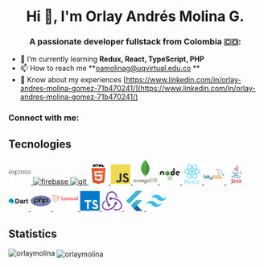 <h1 align="center">Hi 👋, I'm Orlay Andrés Molina G.</h1>
<h3 align="center">A passionate developer fullstack from Colombia 🇨🇴: </h3>

- 🌱 I’m currently learning **Redux, React, TypeScript, PHP**
- 📫 How to reach me **oamolinag@uqvirtual.edu.co **
- 📄 Know about my experiences [https://www.linkedin.com/in/orlay-andres-molina-gomez-71b470241/](https://www.linkedin.com/in/orlay-andres-molina-gomez-71b470241/)

<h3 align="left">Connect with me:</h3>

## Tecnologies

<p align="left">
  <a href="https://expressjs.com" target="_blank" rel="noreferrer">
    <img src="https://raw.githubusercontent.com/devicons/devicon/master/icons/express/express-original-wordmark.svg" alt="express" width="45" height="45" />
  </a>
  <a href="https://firebase.google.com/" target="_blank" rel="noreferrer">
    <img src="https://www.vectorlogo.zone/logos/firebase/firebase-icon.svg" alt="firebase" width="40" height="40" />
  </a>
  <a href="https://git-scm.com/" target="_blank" rel="noreferrer">
    <img src="https://www.vectorlogo.zone/logos/git-scm/git-scm-icon.svg" alt="git" width="40" height="40" />
  </a>
  <a href="https://www.w3.org/html/" target="_blank" rel="noreferrer">
    <img src="https://raw.githubusercontent.com/devicons/devicon/master/icons/html5/html5-original-wordmark.svg" alt="html5" width="40" height="40" />
  </a>
  <a href="https://developer.mozilla.org/en-US/docs/Web/JavaScript" target="_blank" rel="noreferrer">
    <img src="https://raw.githubusercontent.com/devicons/devicon/master/icons/javascript/javascript-original.svg" alt="javascript" width="40" height="40" />
  </a>
  <a href="https://www.mongodb.com/" target="_blank" rel="noreferrer">
    <img src="https://raw.githubusercontent.com/devicons/devicon/master/icons/mongodb/mongodb-original-wordmark.svg" alt="mongodb" width="50" height="50" />
  </a>
  <a href="https://nodejs.org" target="_blank" rel="noreferrer">
    <img src="https://raw.githubusercontent.com/devicons/devicon/master/icons/nodejs/nodejs-original-wordmark.svg" alt="nodejs" width="40" height="40" />
  </a>
  <a href="https://reactjs.org/" target="_blank" rel="noreferrer">
    <img src="https://raw.githubusercontent.com/devicons/devicon/master/icons/react/react-original-wordmark.svg" alt="react" width="40" height="40" />
  </a>
  <a href="https://www.mysql.com/" target="_blank" rel="noreferrer">
    <img src="https://raw.githubusercontent.com/devicons/devicon/master/icons/mysql/mysql-original-wordmark.svg" alt="mysql" width="40" height="40" />
  </a>
  <a href="https://www.java.com/" target="_blank" rel="noreferrer">
    <img src="https://raw.githubusercontent.com/devicons/devicon/master/icons/java/java-original-wordmark.svg" alt="java" width="40" height="40" />
  </a>
  <a href="https://www.dart.dev/" target="_blank" rel="noreferrer">
    <img src="https://raw.githubusercontent.com/devicons/devicon/master/icons/dart/dart-original-wordmark.svg" alt="dart" width="40" height="40" />
  </a>
  <a href="https://www.php.net/" target="_blank" rel="noreferrer">
    <img src="https://github.com/devicons/devicon/blob/master/icons/php/php-original.svg" alt="php" width="40" height="40" />
  </a>
  <a href="https://www.laravel.com/" target="_blank" rel="noreferrer">
    <img src="https://github.com/devicons/devicon/blob/master/icons/laravel/laravel-original-wordmark.svg" alt="laravel" width="50" height="50" />
  </a>
  <a href="https://www.typescriptlang.org/" target="_blank" rel="noreferrer">
    <img src="https://github.com/devicons/devicon/blob/master/icons/typescript/typescript-original.svg" alt="typescript" width="40" height="40" />
  </a>
  <a href="https://www.es.redux.js.org/" target="_blank" rel="noreferrer">
    <img src="https://github.com/devicons/devicon/blob/master/icons/redux/redux-original.svg" alt="redux" width="40" height="40" />
  </a>
  <a href="https://www.flutter.dev/" target="_blank" rel="noreferrer">
    <img src="https://github.com/devicons/devicon/blob/master/icons/flutter/flutter-original.svg" alt="flutter" width="40" height="40" />
  </a>
  <a href="https://tailwindcssui.com/" target="_blank" rel="noreferrer">
    <img src="https://github.com/devicons/devicon/blob/master/icons/tailwindcss/tailwindcss-original.svg" alt="tailwindcss" width="40" height="40" />
  </a>
</p>

## Statistics


<p><img align="left" src="https://github-readme-stats.vercel.app/api/top-langs?username=orlaymolina&show_icons=true&locale=en&layout=compact" alt="orlaymolina" /></p>

<p>&nbsp;<img align="center" src="https://github-readme-stats.vercel.app/api?username=orlaymolina&show_icons=true&locale=en" alt="orlaymolina" /></p>
